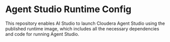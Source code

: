 # Agent Studio Runtime Config
This repository enables AI Studio to launch Cloudera Agent Studio using the published runtime image, which includes all the necessary dependencies and code for running Agent Studio.
